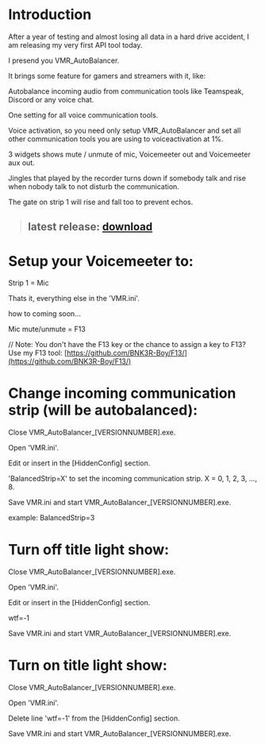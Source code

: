 # Introduction
After a year of testing and almost losing all data in a hard drive accident, I am releasing my very first API tool today.

I presend you VMR_AutoBalancer.


It brings some feature for gamers and streamers with it, like:


Autobalance incoming audio from communication tools like Teamspeak, Discord or any voice chat.

One setting for all voice communication tools.

Voice activation, so you need only setup VMR_AutoBalancer and set all other communication tools you are using to voiceactivation at 1%.

3 widgets shows mute / unmute of mic, Voicemeeter out and Voicemeeter aux out.

Jingles that played by the recorder turns down if somebody talk and rise when nobody talk to not disturb the communication.

The gate on strip 1 will rise and fall too to prevent echos.


> ## latest release: [download](https://github.com/BNK3R-Boy/VMR_AutoBalancer/releases/tag/1.4.7/)


# Setup your Voicemeeter to:
Strip 1 = Mic

Thats it, everything else in the 'VMR.ini'.

how to coming soon...


Mic mute/unmute = F13

// Note: You don't have the F13 key or the chance to assign a key to F13? Use my F13 tool: [https://github.com/BNK3R-Boy/F13/](https://github.com/BNK3R-Boy/F13/)



# Change incoming communication strip (will be autobalanced):


Close VMR_AutoBalancer_[VERSIONNUMBER].exe.

Open 'VMR.ini'.

Edit or insert in the [HiddenConfig] section.

'BalancedStrip=X' to set the incoming communication strip. X = 0, 1, 2, 3, ..., 8.

Save VMR.ini and start VMR_AutoBalancer_[VERSIONNUMBER].exe.

example: BalancedStrip=3




# Turn off title light show:


Close VMR_AutoBalancer_[VERSIONNUMBER].exe.

Open 'VMR.ini'.

Edit or insert in the [HiddenConfig] section.

wtf=-1

Save VMR.ini and start VMR_AutoBalancer_[VERSIONNUMBER].exe.



# Turn on title light show:


Close VMR_AutoBalancer_[VERSIONNUMBER].exe.

Open 'VMR.ini'.

Delete line 'wtf=-1' from the [HiddenConfig] section.

Save VMR.ini and start VMR_AutoBalancer_[VERSIONNUMBER].exe.
